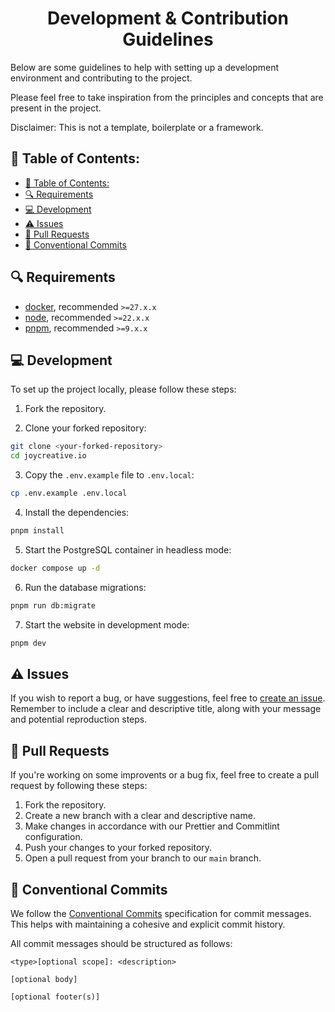 <h1 align="center">Development & Contribution Guidelines</h1>

Below are some guidelines to help with setting up a development environment and contributing to the project.

Please feel free to take inspiration from the principles and concepts that are present in the project.

Disclaimer: This is not a template, boilerplate or a framework.

## 🤔 Table of Contents:

- [🤔 Table of Contents:](#-table-of-contents)
- [🔍 Requirements](#-requirements)
- [💻 Development](#-development)
- [⚠️ Issues](#️-issues)
- [🧪 Pull Requests](#-pull-requests)
- [💬 Conventional Commits](#-conventional-commits)

## 🔍 Requirements

- [docker](https://docs.docker.com/engine/install/), recommended `>=27.x.x`
- [node](https://nodejs.org/en), recommended `>=22.x.x`
- [pnpm](https://pnpm.io/installation/), recommended `>=9.x.x`

## 💻 Development

To set up the project locally, please follow these steps:

1. Fork the repository.

2. Clone your forked repository:

```bash
git clone <your-forked-repository>
cd joycreative.io
```

3. Copy the `.env.example` file to `.env.local`:

```bash
cp .env.example .env.local
```

4. Install the dependencies:

```bash
pnpm install
```

5. Start the PostgreSQL container in headless mode:

```bash
docker compose up -d
```

6. Run the database migrations:

```bash
pnpm run db:migrate
```

7. Start the website in development mode:

```bash
pnpm dev
```

## ⚠️ Issues

If you wish to report a bug, or have suggestions, feel free to [create an issue](https://github.com/kasparnau/joycreative.io/issues). Remember to include a clear and descriptive title, along with your message and potential reproduction steps.

## 🧪 Pull Requests

If you're working on some improvents or a bug fix, feel free to create a pull request by following these steps:

1. Fork the repository.
2. Create a new branch with a clear and descriptive name.
3. Make changes in accordance with our Prettier and Commitlint configuration.
4. Push your changes to your forked repository.
5. Open a pull request from your branch to our `main` branch.

## 💬 Conventional Commits

We follow the [Conventional Commits](https://conventionalcommits.org) specification for commit messages. This helps with maintaining a cohesive and explicit commit history.

All commit messages should be structured as follows:

```
<type>[optional scope]: <description>

[optional body]

[optional footer(s)]
```
